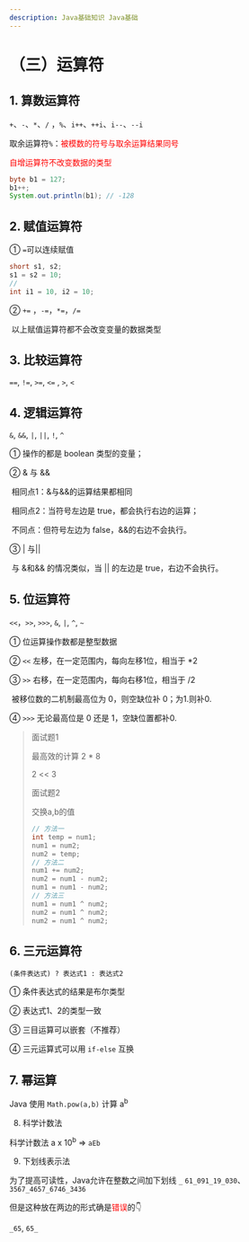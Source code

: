 ```yaml
---
description: Java基础知识 Java基础
---
```


# （三）运算符

## 1. 算数运算符

`+`、`-`、`*`、`/` ，`%`、`i++`、`++i`、`i--`、`--i`

取余运算符`%`：<font color=red>被模数的符号与取余运算结果同号</font>

<font color=red>自增运算符不改变数据的类型</font>

```Java
byte b1 = 127;
b1++;
System.out.println(b1); // -128
```

## 2. 赋值运算符

① `=`可以连续赋值 

```Java
short s1, s2;
s1 = s2 = 10;
//
int i1 = 10, i2 = 10;
```

② `+=` ，`-=`，`*=`，`/=`

​	以上赋值运算符都不会改变变量的数据类型

## 3. 比较运算符

`==`, `!=`, `>=`, `<=` , `>`, `<`

## 4. 逻辑运算符

`&`, `&&`, `|`, `||`, `!`, `^`

① 操作的都是 boolean 类型的变量；

② & 与 && 

​	相同点1：&与&&的运算结果都相同

​	相同点2：当符号左边是 true，都会执行右边的运算；

​	不同点：但符号左边为 false，&&的右边不会执行。

③ | 与||

​	与 &和&& 的情况类似，当 || 的左边是 true，右边不会执行。

## 5. 位运算符

`<<`，`>>`, `>>>`, `&`, `|`, `^`, `~`

① 位运算操作数都是整型数据

② `<<` 左移，在一定范围内，每向左移1位，相当于 *2

③ `>>` 右移，在一定范围内，每向右移1位，相当于 /2

​	被移位数的二机制最高位为 0，则空缺位补 0；为1.则补0.

④ `>>>` 无论最高位是 0 还是 1，空缺位置都补0.

> 面试题1
>
> 最高效的计算 2 * 8
>
> 2 << 3
>
> 面试题2
>
> 交换a,b的值
>
> ```Java
> // 方法一
> int temp = num1;
> num1 = num2;
> num2 = temp;
> // 方法二
> num1 += num2;
> num2 = num1 - num2;
> num1 = num1 - num2;
> // 方法三
> num1 = num1 ^ num2;
> num2 = num1 ^ num2;
> num2 = num1 ^ num2;
> ```
>

## 6. 三元运算符

`(条件表达式) ? 表达式1 : 表达式2`

① 条件表达式的结果是布尔类型

② 表达式1、2的类型一致

③ 三目运算可以嵌套（不推荐）

④ 三元运算式可以用 `if-else` 互换

## 7. 幂运算

Java 使用 `Math.pow(a,b)` 计算 a<sup>b</sup>

8. 科学计数法

科学计数法 a x 10<sup>b</sup> => `aEb`

9. 下划线表示法

为了提高可读性，Java允许在整数之间加下划线 `_`
`61_091_19_030`、`3567_4657_6746_3436`

但是这种放在两边的形式确是<font color=red>错误</font>的👇

`_65`, `65_`





​	